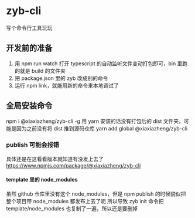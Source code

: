 # zyb-cli
写个命令行工具玩玩

## 开发前的准备
1. 用 npm run watch 打开 typescript 的自动监听文件变动打包即可，bin 里跑的就是 build 的文件夹
2. 把 package.json 里的 zyb 改成别的命令
3. 运行 npm link，就能用新的命令来本地调试了

## 全局安装命令
npm i @xiaxiazheng/zyb-cli -g
用 yarn 安装的话没有打包后的 dist 文件夹，可能是因为之前没有将 dist 推到源码仓库
yarn add global @xiaxiazheng/zyb-cli

### publish 可能会报错
具体还是在这看看版本就知道有没发上去了
https://www.npmjs.com/package/@xiaxiazheng/zyb-cli

#### template 里的 node_modules
虽然 github 仓库里没有这个 node_modules，但是 npm publish 的时候貌似把整个项目带 node_modules 都发布上去了呃
所以导致 zyb init 命令把 template/node_modules 也复制了一遍，所以还是要删掉